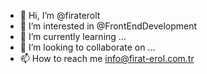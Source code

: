 - 👋 Hi, I’m @firaterolt
- 👀 I’m interested in @FrontEndDevelopment
- 🌱 I’m currently learning ...
- 💞️ I’m looking to collaborate on ...
- 📫 How to reach me info@firat-erol.com.tr
